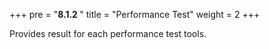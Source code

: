 +++
pre = "<b>8.1.2 </b>"
title = "Performance Test"
weight = 2
+++

Provides result for each performance test tools. 
